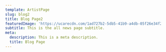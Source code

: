 ```yaml
---
template: ArtistPage
slug: blog2
title: Blog Page2
featuredImage: 'https://ucarecdn.com/1ad727b2-5db5-41b9-a4db-05f26e34f273/'
subtitle: This is the all news page subtitle.
meta:
  description: This is a meta description.
  title: Blog Page
---
```

